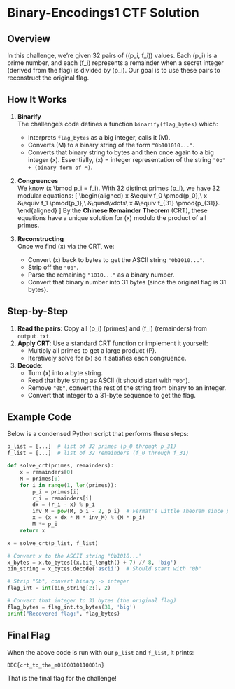 # Binary-Encodings1 CTF Solution

## Overview

In this challenge, we’re given 32 pairs of \((p_i, f_i)\) values. Each \(p_i\) is a prime number, and each \(f_i\) represents a remainder when a secret integer (derived from the flag) is divided by \(p_i\). Our goal is to use these pairs to reconstruct the original flag. 

## How It Works

1. **Binarify**  
   The challenge’s code defines a function `binarify(flag_bytes)` which:
   - Interprets `flag_bytes` as a big integer, calls it \(M\).
   - Converts \(M\) to a binary string of the form `"0b101010..."`.
   - Converts that binary string to bytes and then once again to a big integer \(x\).
   Essentially, \(x\) = integer representation of the string `"0b" + (binary form of M)`.

2. **Congruences**  
   We know \(x \bmod p_i = f_i\). With 32 distinct primes \(p_i\), we have 32 modular equations:
   \[
   \begin{aligned}
   x &\equiv f_0 \pmod{p_0},\\
   x &\equiv f_1 \pmod{p_1},\\
   &\quad\vdots\\
   x &\equiv f_{31} \pmod{p_{31}}.
   \end{aligned}
   \]
   By the **Chinese Remainder Theorem** (CRT), these equations have a unique solution for \(x\) modulo the product of all primes.

3. **Reconstructing**  
   Once we find \(x\) via the CRT, we:
   - Convert \(x\) back to bytes to get the ASCII string `"0b1010..."`.
   - Strip off the `"0b"`.
   - Parse the remaining `"1010..."` as a binary number.
   - Convert that binary number into 31 bytes (since the original flag is 31 bytes).

## Step-by-Step

1. **Read the pairs**: Copy all \(p_i\) (primes) and \(f_i\) (remainders) from `output.txt`.
2. **Apply CRT**: Use a standard CRT function or implement it yourself:
   - Multiply all primes to get a large product \(P\).
   - Iteratively solve for \(x\) so it satisfies each congruence.
3. **Decode**:
   - Turn \(x\) into a byte string.  
   - Read that byte string as ASCII (it should start with `"0b"`).  
   - Remove `"0b"`, convert the rest of the string from binary to an integer.  
   - Convert that integer to a 31-byte sequence to get the flag.

## Example Code

Below is a condensed Python script that performs these steps:

```python
p_list = [...]  # list of 32 primes (p_0 through p_31)
f_list = [...]  # list of 32 remainders (f_0 through f_31)

def solve_crt(primes, remainders):
    x = remainders[0]
    M = primes[0]
    for i in range(1, len(primes)):
        p_i = primes[i]
        r_i = remainders[i]
        dx = (r_i - x) % p_i
        inv_M = pow(M, p_i - 2, p_i)  # Fermat's Little Theorem since p_i is prime
        x = (x + dx * M * inv_M) % (M * p_i)
        M *= p_i
    return x

x = solve_crt(p_list, f_list)

# Convert x to the ASCII string "0b1010..."
x_bytes = x.to_bytes((x.bit_length() + 7) // 8, 'big')
bin_string = x_bytes.decode('ascii')  # Should start with "0b"

# Strip "0b", convert binary -> integer
flag_int = int(bin_string[2:], 2)

# Convert that integer to 31 bytes (the original flag)
flag_bytes = flag_int.to_bytes(31, 'big')
print("Recovered flag:", flag_bytes)
```

## Final Flag

When the above code is run with our `p_list` and `f_list`, it prints:

```
DDC{crt_to_the_m0100010110001n}
```

That is the final flag for the challenge!

